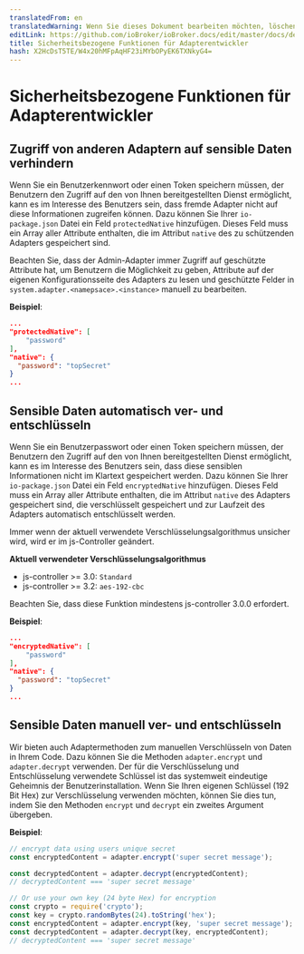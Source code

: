 ```yaml
---
translatedFrom: en
translatedWarning: Wenn Sie dieses Dokument bearbeiten möchten, löschen Sie bitte das Feld "translationsFrom". Andernfalls wird dieses Dokument automatisch erneut übersetzt
editLink: https://github.com/ioBroker/ioBroker.docs/edit/master/docs/de/dev/adaptersecurity.md
title: Sicherheitsbezogene Funktionen für Adapterentwickler
hash: X2HcDsT5TE/W4x20hMFpAqHF23iMYbOPyEK6TXNkyG4=
---
```

# Sicherheitsbezogene Funktionen für Adapterentwickler
## Zugriff von anderen Adaptern auf sensible Daten verhindern
Wenn Sie ein Benutzerkennwort oder einen Token speichern müssen, der Benutzern den Zugriff auf den von Ihnen bereitgestellten Dienst ermöglicht, kann es im Interesse des Benutzers sein, dass fremde Adapter nicht auf diese Informationen zugreifen können.
Dazu können Sie Ihrer `io-package.json` Datei ein Feld `protectedNative` hinzufügen. Dieses Feld muss ein Array aller Attribute enthalten, die im Attribut `native` des zu schützenden Adapters gespeichert sind.

Beachten Sie, dass der Admin-Adapter immer Zugriff auf geschützte Attribute hat, um Benutzern die Möglichkeit zu geben, Attribute auf der eigenen Konfigurationsseite des Adapters zu lesen und geschützte Felder in `system.adapter.<namepsace>.<instance>` manuell zu bearbeiten.

__Beispiel__:

```json
...
"protectedNative": [
    "password"
],
"native": {
  "password": "topSecret"
}
...
```

## Sensible Daten automatisch ver- und entschlüsseln
Wenn Sie ein Benutzerpasswort oder einen Token speichern müssen, der Benutzern den Zugriff auf den von Ihnen bereitgestellten Dienst ermöglicht, kann es im Interesse des Benutzers sein, dass diese sensiblen Informationen nicht im Klartext gespeichert werden.
Dazu können Sie Ihrer `io-package.json` Datei ein Feld `encryptedNative` hinzufügen. Dieses Feld muss ein Array aller Attribute enthalten, die im Attribut `native` des Adapters gespeichert sind, die verschlüsselt gespeichert und zur Laufzeit des Adapters automatisch entschlüsselt werden.

Immer wenn der aktuell verwendete Verschlüsselungsalgorithmus unsicher wird, wird er im js-Controller geändert.

__Aktuell verwendeter Verschlüsselungsalgorithmus__

- js-controller >= 3.0: `Standard`
- js-controller >= 3.2: `aes-192-cbc`

Beachten Sie, dass diese Funktion mindestens js-controller 3.0.0 erfordert.

__Beispiel__:

```json
...
"encryptedNative": [
    "password"
],
"native": {
  "password": "topSecret"
}
...
```

## Sensible Daten manuell ver- und entschlüsseln
Wir bieten auch Adaptermethoden zum manuellen Verschlüsseln von Daten in Ihrem Code.
Dazu können Sie die Methoden `adapter.encrypt` und `adapter.decrypt` verwenden. Der für die Verschlüsselung und Entschlüsselung verwendete Schlüssel ist das systemweit eindeutige Geheimnis der Benutzerinstallation. Wenn Sie Ihren eigenen Schlüssel (192 Bit Hex) zur Verschlüsselung verwenden möchten, können Sie dies tun, indem Sie den Methoden `encrypt` und `decrypt` ein zweites Argument übergeben.

__Beispiel__:

```javascript
// encrypt data using users unique secret
const encryptedContent = adapter.encrypt('super secret message');

const decryptedContent = adapter.decrypt(encryptedContent);
// decryptedContent === 'super secret message'

// Or use your own key (24 byte Hex) for encryption
const crypto = require('crypto');
const key = crypto.randomBytes(24).toString('hex');
const encryptedContent = adapter.encrypt(key, 'super secret message');
const decryptedContent = adapter.decrypt(key, encryptedContent);
// decryptedContent === 'super secret message'
```